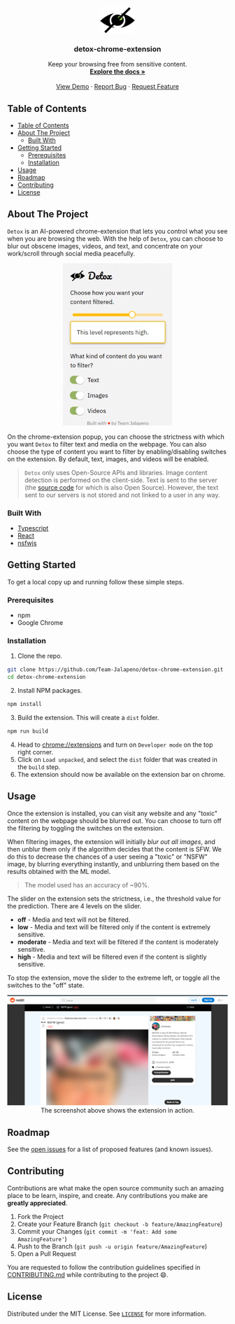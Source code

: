 <!-- PROJECT LOGO -->
<p align="center">
  <a href="https://github.com/Team-Jalapeno/detox-chrome-extension/">
    <img src="./public/icon.png" alt="Logo" width="80">
  </a>

  <h3 align="center">detox-chrome-extension</h3>

  <p align="center">
    Keep your browsing free from sensitive content.
    <br />
    <a href="https://github.com/Team-Jalapeno/detox-chrome-extension/"><strong>Explore the docs »</strong></a>
    <br />
    <br />
    <a href="https://github.com/Team-Jalapeno/detox-chrome-extension/">View Demo</a>
    ·
    <a href="https://github.com/Team-Jalapeno/detox-chrome-extension/issues">Report Bug</a>
    ·
    <a href="https://github.com/Team-Jalapeno/detox-chrome-extension/issues">Request Feature</a>
  </p>
</p>




<!-- TABLE OF CONTENTS -->
## Table of Contents

- [Table of Contents](#table-of-contents)
- [About The Project](#about-the-project)
  - [Built With](#built-with)
- [Getting Started](#getting-started)
  - [Prerequisites](#prerequisites)
  - [Installation](#installation)
- [Usage](#usage)
- [Roadmap](#roadmap)
- [Contributing](#contributing)
- [License](#license)



<!-- ABOUT THE PROJECT -->
## About The Project

`Detox` is an AI-powered chrome-extension that lets you control what you see when you are browsing the web. With the help of `Detox`, you can choose to blur out obscene images, videos, and text, and concentrate on your work/scroll through social media peacefully.

<p align="center">
    <img src="./assets/demo-screenshot.png" width="250" style="text-align: center" />
</p>

On the chrome-extension popup, you can choose the strictness with which you want `Detox` to filter text and media on the webpage. You can also choose the type of content you want to filter by enabling/disabling switches on the extension. By default, text, images, and videos will be enabled.

> `Detox` only uses Open-Source APIs and libraries. Image content detection is performed on the client-side. Text is sent to the server (the [source code](https://github.com/Team-Jalapeno/detox-backend) for which is also Open Source). However, the text sent to our servers is not stored and not linked to a user in any way.

### Built With

* [Typescript](https://www.typescriptlang.org/)
* [React](https://reactjs.org/)
* [nsfwjs](https://github.com/infinitered/nsfwjs)



<!-- GETTING STARTED -->
## Getting Started

To get a local copy up and running follow these simple steps.

### Prerequisites

* npm
* Google Chrome

### Installation
 
1. Clone the repo.
```sh
git clone https://github.com/Team-Jalapeno/detox-chrome-extension.git
cd detox-chrome-extension
```
2. Install NPM packages.
```sh
npm install
```
3. Build the extension. This will create a `dist` folder.
```sh
npm run build
```
4. Head to [chrome://extensions](chrome://extensions) and turn on `Developer mode` on the top right corner.
5. Click on `Load unpacked`, and select the `dist` folder that was created in the `build` step.
6. The extension should now be available on the extension bar on chrome.


<!-- USAGE EXAMPLES -->
## Usage

Once the extension is installed, you can visit any website and any "toxic" content on the webpage should be blurred out. You can choose to turn off the filtering by toggling the switches on the extension.

When filtering images, the extension will initially *blur out all images*, and then unblur them only if the algorithm decides that the content is SFW. We do this to decrease the chances of a user seeing a "toxic" or "NSFW" image, by blurring everything instantly, and unblurring them based on the results obtained with the ML model.

> The model used has an accuracy of ~90%.

The slider on the extension sets the strictness, i.e., the threshold value for the prediction. There are 4 levels on the slider.

* **off** - Media and text will not be filtered.
* **low** - Media and text will be filtered only if the content is extremely sensitive.
* **moderate** - Media and text will be filtered if the content is moderately sensitive.
* **high** - Media and text will be filtered even if the content is slightly sensitive.

To stop the extension, move the slider to the extreme left, or toggle all the switches to the "off" state.

<p align="center">
    <img src="./assets/demo-reddit.png" width="600">
    <br />
    The screenshot above shows the extension in action.
</p>

<!-- ROADMAP -->
## Roadmap

See the [open issues](https://github.com/Team-Jalapeno/detox-chrome-extension/issues) for a list of proposed features (and known issues).



<!-- CONTRIBUTING -->
## Contributing

Contributions are what make the open source community such an amazing place to be learn, inspire, and create. Any contributions you make are **greatly appreciated**.

1. Fork the Project
2. Create your Feature Branch (`git checkout -b feature/AmazingFeature`)
3. Commit your Changes (`git commit -m 'feat: Add some AmazingFeature'`)
4. Push to the Branch (`git push -u origin feature/AmazingFeature`)
5. Open a Pull Request

You are requested to follow the contribution guidelines specified in [CONTRIBUTING.md](./CONTRIBUTING.md) while contributing to the project :smile:.

<!-- LICENSE -->
## License

Distributed under the MIT License. See [`LICENSE`](./LICENSE) for more information.




<!-- MARKDOWN LINKS & IMAGES -->
<!-- https://www.markdownguide.org/basic-syntax/#reference-style-links -->
